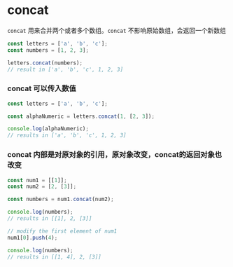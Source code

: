 # concat

`concat` 用来合并两个或者多个数组。`concat` 不影响原始数组，会返回一个新数组

```javascript
const letters = ['a', 'b', 'c'];
const numbers = [1, 2, 3];

letters.concat(numbers);
// result in ['a', 'b', 'c', 1, 2, 3]
```

### concat 可以传入数值

```javascript
const letters = ['a', 'b', 'c'];

const alphaNumeric = letters.concat(1, [2, 3]);

console.log(alphaNumeric); 
// results in ['a', 'b', 'c', 1, 2, 3]
```

### concat 内部是对原对象的引用，原对象改变，concat的返回对象也改变

```javascript
const num1 = [[1]];
const num2 = [2, [3]];

const numbers = num1.concat(num2);

console.log(numbers);
// results in [[1], 2, [3]]

// modify the first element of num1
num1[0].push(4);

console.log(numbers);
// results in [[1, 4], 2, [3]]
```
